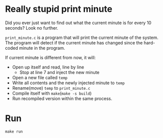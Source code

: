 # Really stupid print minute
Did you ever just want to find out what the current minute is for every 10 seconds? Look no further.

`print_minute.c` is a program that will print the current minute of the system.
The program will detect if the current minute has changed since the hard-coded minute in the program.

If current minute is different from now, it will:
* Open up itself and read, line by line
    * Stop at line 7 and inject the new minute
* Open a new file called `temp`
* Write all contents and the newly injected minute to `temp`
* Rename(move) `temp` to `print_minute.c`
* Compile itself with `make`(`make -s build`)
* Run recompiled version within the same process.

# Run
```shell
make run
```
